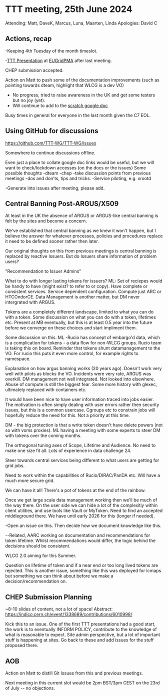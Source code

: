 TTT meeting, 25th June 2024
===
Attending: Matt, DaveK, Marcus, Luna, Maarten, Linda
Apologies: David C


Actions, recap
---
-Keeping 4th Tuesday of the month timeslot.

-[TTT Presentation](https://docs.google.com/presentation/d/15Tj6WM1FupKNlNVqkYmFrAZy8P_1SMkmkysgLKxheDU/edit?usp=sharing) at [EUGridPMA](https://indico.nikhef.nl/event/5541/) after last meeting.

CHEP submission accepted.

Action on Matt to push some of the documentation improvements (such as pointing towards dteam, highlight that WLCG is a dev VO)
* No progress, tried to raise awareness in the UK and get some testers but no joy (yet).
* Will continue to add to the [scratch google doc](https://docs.google.com/document/d/1AQeB_t9RMMttSZDLA7H2uhQeXkss91wVxXZbzbM54kw/edit?usp=sharing) 

Busy times in general for everyone in the last month given the C7 EOL.

Using GitHub for discussions
---
https://github.com/TTT-WG/TTT-WG/issues

Somewhere to continue discussions offline.

Even just a place to collate google doc links would be useful, but we will want to check/lockdown accesses (on the docs or the issues)
Some possible thoughts
-dteam
-chep
-take discussion points from previous meetings
-dos and don'ts, tips and tricks.
-Service piloting, e.g. xrootd

-Generate into issues after meeting, please add.


Central Banning Post-ARGUS/X509
---
At least in the UK the absence of ARGUS or ARGUS-like central banning is felt by the sites and become a concern. 

We've established that central banning as we knew it won't happen, but I believe the answer for whatever processes, policies and procedures replace it need to be defined sooner rather then later.

Our original thoughts on this from previous meetings is central banning is replaced by reactive Issuers.
But do Issuers share information of problem users?

"Recommendation to Issuer Admins"

What to do with longer lasting tokens for issuers?
ML: Set of reciepes would be handy to have (might exist? to refer to or copy). Have complete or consistent services.
Service dependent configuration. Compute just ARC or HTCOndorCE. Data Management is another matter, but DM never intergrated with ARGUS.

Tokens are a completely different landscape, limited to what you can do with a token. Some discussion on what you can do with a token, lifetimes etc.
Present at MB eventually, but this is at least 0.5 year into the future before we converge on these choices and start impliment them.

Some discussion on this.
ML -Rucio has concept of embargo'd data, which is a complication for tokens - a data flow for non-WLCG groups. Rucio team is taking this on board.
Reminder that tokens shunt datamanagement to the VO. For rucio this puts it even more control, for example rights to namespace.

Explanation on how argus banning works (20 years ago). Doesn't work very well with pilots as blocks the VO.
Incidents were very rate, ARGUS was overkill. DM management not well integrated. Not looked into elsewhere.
Abuse of compute is still the biggest fear.
Some more history with glexec, ultimately replaced with containers etc.

It would have been nice to have user information  traced into jobs easier. The motivation is often simply dealing with user errors rather then security issues, but this is a common usercase.
Cgroups etc to constrain jobs will hopefully reduce the need for this.
Not a priority at this time.

DM - the big protection is that a write token doesn't have delete powers (not so with voms proxies).
ML having a meeting with some experts to steer DM with tokens over the coming months.

The orthogonal tuning axes of Scope, Lifetime and Audience. No need to make one size fit all.
Lots of experience in data challenge 24. 


Steer towards central services being different to what users are getting for grid jobs.

Need to work within the capabilities of Rucio/DIRAC/PanDA etc. Will have a much more secure grid.

We can have it all! There's a pot of tokens at the end of the rainbow.

Once we get large scale data management working then we'll be much of the way there. On the user side we can hide a lot of the complexitiy within client utilities, and use tools like Vault or MyToken. Need to find an accepted middleground there. We have until early 2026 for this (longer if needed). 

-Open an issue on this. Then decide how we document knowledge like this.

--Related, AARC working on documentation and recommendations for token lifetime.
Whilst recommendations would differ, the logic behind the decisions should be consistent.

WLCG 2.0 aiming for this Summer.

Question on lifetime of token and if a near end or too long lived tokens are rejected. This is another issue, something like this was deployed for lcmaps but something we can think about before we make a decision/recommendation on.

CHEP Submission Planning
---
~8-10 slides of content, not a lot of space!
Abstract: https://indico.cern.ch/event/1338689/contributions/6010998/ 

Kick this to an issue. One of the first TTT presentations had a good start, the work is to eventually INFORM POLICY, contribute to the knowledge of what is reasonable to expect. Site admin perspective, but a lot of important stuff is happening at sites.
Go back to these and add issues for the stuff proposed there.

AOB
---
Action on Matt to distill Git Issues from this and previous meetings.

Next meeting in this current slot would be 2pm BST/3pm CEST on the 23rd of July
-- no objections.

